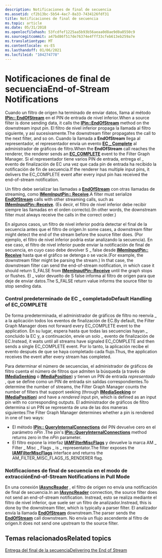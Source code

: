 ```yaml
---
description: Notificaciones de final de secuencia
ms.assetid: cf2b13bc-5b54-4ac7-8a33-7434126fdf31
title: Notificaciones de final de secuencia
ms.topic: article
ms.date: 05/31/2018
ms.openlocfilehash: 53fcdfef1225aa5b93b56aeaa0d8ae9d0a8550c9
ms.sourcegitcommit: a47bd86f517de76374e4fff33cfeb613eb259a7e
ms.translationtype: MT
ms.contentlocale: es-ES
ms.lasthandoff: 01/06/2021
ms.locfileid: "104274778"
---
```

# <a name="end-of-stream-notifications"></a><span data-ttu-id="80cd1-103">Notificaciones de final de secuencia</span><span class="sxs-lookup"><span data-stu-id="80cd1-103">End-of-Stream Notifications</span></span>

<span data-ttu-id="80cd1-104">Cuando un filtro de origen ha terminado de enviar datos, llama al método [**IPin:: EndOfStream**](/windows/desktop/api/Strmif/nf-strmif-ipin-endofstream) en el PIN de entrada de nivel inferior.</span><span class="sxs-lookup"><span data-stu-id="80cd1-104">When a source filter is done sending data, it calls the [**IPin::EndOfStream**](/windows/desktop/api/Strmif/nf-strmif-ipin-endofstream) method on the downstream input pin.</span></span> <span data-ttu-id="80cd1-105">El filtro de nivel inferior propaga la llamada al filtro siguiente, y así sucesivamente.</span><span class="sxs-lookup"><span data-stu-id="80cd1-105">The downstream filter propagates the call to the next filter, and so on.</span></span> <span data-ttu-id="80cd1-106">Cuando la llamada a **EndOfStream** llega al representador, el representador envía un evento [**EC \_ Complete**](ec-complete.md) al administrador de gráficos de filtro.</span><span class="sxs-lookup"><span data-stu-id="80cd1-106">When the **EndOfStream** call reaches the renderer, the renderer sends an [**EC\_COMPLETE**](ec-complete.md) event to the Filter Graph Manager.</span></span> <span data-ttu-id="80cd1-107">Si el representador tiene varios PIN de entrada, entrega el \_ evento de finalización de EC una vez que cada pin de entrada ha recibido la notificación de fin de secuencia.</span><span class="sxs-lookup"><span data-stu-id="80cd1-107">If the renderer has multiple input pins, it delivers the EC\_COMPLETE event after every input pin has received the end-of-stream notification.</span></span>

<span data-ttu-id="80cd1-108">Un filtro debe serializar las llamadas a [**EndOfStream**](/windows/desktop/api/Strmif/nf-strmif-ipin-endofstream) con otras llamadas de streaming, como [**IMemInputPin:: Receive**](/windows/desktop/api/Strmif/nf-strmif-imeminputpin-receive).</span><span class="sxs-lookup"><span data-stu-id="80cd1-108">A filter must serialize [**EndOfStream**](/windows/desktop/api/Strmif/nf-strmif-ipin-endofstream) calls with other streaming calls, such as [**IMemInputPin::Receive**](/windows/desktop/api/Strmif/nf-strmif-imeminputpin-receive).</span></span> <span data-ttu-id="80cd1-109">(Es decir, el filtro de nivel inferior debe recibir siempre las llamadas en el orden correcto).</span><span class="sxs-lookup"><span data-stu-id="80cd1-109">(In other words, the downstream filter must always receive the calls in the correct order.)</span></span>

<span data-ttu-id="80cd1-110">En algunos casos, un filtro de nivel inferior podría detectar el final de la secuencia antes que el filtro de origen.</span><span class="sxs-lookup"><span data-stu-id="80cd1-110">In some cases, a downstream filter might detect the end of the stream before the source filter does.</span></span> <span data-ttu-id="80cd1-111">(Por ejemplo, el filtro de nivel inferior podría estar analizando la secuencia). En ese caso, el filtro de nivel inferior puede enviar la notificación de final de secuencia, en cuyo caso debe devolver S \_ false desde [**IMemInputPin:: Receive**](/windows/desktop/api/Strmif/nf-strmif-imeminputpin-receive) hasta que el gráfico se detenga o se vacíe.</span><span class="sxs-lookup"><span data-stu-id="80cd1-111">(For example, the downstream filter might be parsing the stream.) In that case, the downstream filter can send the end-of-stream notification, in which case it should return S\_FALSE from [**IMemInputPin::Receive**](/windows/desktop/api/Strmif/nf-strmif-imeminputpin-receive) until the graph stops or flushes.</span></span> <span data-ttu-id="80cd1-112">El \_ valor devuelto de S false informa al filtro de origen para que deje de enviar datos.</span><span class="sxs-lookup"><span data-stu-id="80cd1-112">The S\_FALSE return value informs the source filter to stop sending data.</span></span>

### <a name="default-handling-of-ec_complete"></a><span data-ttu-id="80cd1-113">Control predeterminado de EC \_ completado</span><span class="sxs-lookup"><span data-stu-id="80cd1-113">Default Handling of EC\_COMPLETE</span></span>

<span data-ttu-id="80cd1-114">De forma predeterminada, el administrador de gráficos de filtro no reenvía \_ a la aplicación todos los eventos de finalización de EC.</span><span class="sxs-lookup"><span data-stu-id="80cd1-114">By default, the Filter Graph Manager does not forward every EC\_COMPLETE event to the application.</span></span> <span data-ttu-id="80cd1-115">En su lugar, espera hasta que todas las secuencias hayan \_ concluido la EC y, a continuación, envíe un solo \_ evento de finalización de EC.</span><span class="sxs-lookup"><span data-stu-id="80cd1-115">Instead, it waits until all streams have signaled EC\_COMPLETE and then sends a single EC\_COMPLETE event.</span></span> <span data-ttu-id="80cd1-116">Por lo tanto, la aplicación recibe el evento después de que se haya completado cada flujo.</span><span class="sxs-lookup"><span data-stu-id="80cd1-116">Thus, the application receives the event after every stream has completed.</span></span>

<span data-ttu-id="80cd1-117">Para determinar el número de secuencias, el administrador de gráficos de filtro cuenta el número de filtros que admiten la búsqueda (a través de [**IMediaSeeking**](/windows/desktop/api/Strmif/nn-strmif-imediaseeking) o [**IMediaPosition**](/windows/desktop/api/Control/nn-control-imediaposition)) y tienen un PIN de entrada *representado* , que se define como un PIN de entrada sin salidas correspondientes.</span><span class="sxs-lookup"><span data-stu-id="80cd1-117">To determine the number of streams, the Filter Graph Manager counts the number of filters that support seeking (through [**IMediaSeeking**](/windows/desktop/api/Strmif/nn-strmif-imediaseeking) or [**IMediaPosition**](/windows/desktop/api/Control/nn-control-imediaposition)) and have a *rendered* input pin, which is defined as an input pin with no corresponding outputs.</span></span> <span data-ttu-id="80cd1-118">El administrador de gráficos de filtro determina si un PIN se representa de una de las dos maneras siguientes:</span><span class="sxs-lookup"><span data-stu-id="80cd1-118">The Filter Graph Manager determines whether a pin is rendered in one of two ways:</span></span>

-   <span data-ttu-id="80cd1-119">El método [**IPin:: QueryInternalConnections**](/windows/desktop/api/Strmif/nf-strmif-ipin-queryinternalconnections) del PIN devuelve cero en el parámetro *nPin* .</span><span class="sxs-lookup"><span data-stu-id="80cd1-119">The pin's [**IPin::QueryInternalConnections**](/windows/desktop/api/Strmif/nf-strmif-ipin-queryinternalconnections) method returns zero in the *nPin* parameter.</span></span>
-   <span data-ttu-id="80cd1-120">El filtro expone la interfaz [**IAMFilterMiscFlags**](/windows/desktop/api/Strmif/nn-strmif-iamfiltermiscflags) y devuelve la marca AM \_ Filter \_ Misc \_ Flags \_ is \_ representator.</span><span class="sxs-lookup"><span data-stu-id="80cd1-120">The filter exposes the [**IAMFilterMiscFlags**](/windows/desktop/api/Strmif/nn-strmif-iamfiltermiscflags) interface and returns the AM\_FILTER\_MISC\_FLAGS\_IS\_RENDERER flag.</span></span>

### <a name="end-of-stream-notifications-in-pull-mode"></a><span data-ttu-id="80cd1-121">Notificaciones de final de secuencia en el modo de extracción</span><span class="sxs-lookup"><span data-stu-id="80cd1-121">End-of-Stream Notifications in Pull Mode</span></span>

<span data-ttu-id="80cd1-122">En una conexión [**IAsyncReader**](/windows/desktop/api/Strmif/nn-strmif-iasyncreader) , el filtro de origen no envía una notificación de final de secuencia.</span><span class="sxs-lookup"><span data-stu-id="80cd1-122">In an [**IAsyncReader**](/windows/desktop/api/Strmif/nn-strmif-iasyncreader) connection, the source filter does not send an end-of-stream notification.</span></span> <span data-ttu-id="80cd1-123">Instread, esto se realiza mediante el filtro de nivel inferior, que suele ser un filtro de analizador.</span><span class="sxs-lookup"><span data-stu-id="80cd1-123">Instread, this is done by the downstream filter, which is typically a parser filter.</span></span> <span data-ttu-id="80cd1-124">El analizador envía la llamada [**EndOfStream**](/windows/desktop/api/Strmif/nf-strmif-ipin-endofstream) downstream.</span><span class="sxs-lookup"><span data-stu-id="80cd1-124">The parser sends the [**EndOfStream**](/windows/desktop/api/Strmif/nf-strmif-ipin-endofstream) call downstream.</span></span> <span data-ttu-id="80cd1-125">No envía un flujo ascendente al filtro de origen.</span><span class="sxs-lookup"><span data-stu-id="80cd1-125">It does not send one upstream to the source filter.</span></span>

## <a name="related-topics"></a><span data-ttu-id="80cd1-126">Temas relacionados</span><span class="sxs-lookup"><span data-stu-id="80cd1-126">Related topics</span></span>

<dl> <dt>

[<span data-ttu-id="80cd1-127">Entrega del final de la secuencia</span><span class="sxs-lookup"><span data-stu-id="80cd1-127">Delivering the End of Stream</span></span>](delivering-the-end-of-stream.md)
</dt> </dl>

 

 



